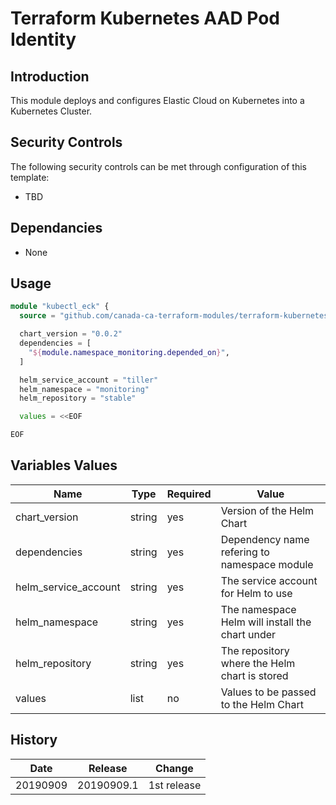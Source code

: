 # Terraform Kubernetes AAD Pod Identity

## Introduction

This module deploys and configures Elastic Cloud on Kubernetes into a Kubernetes Cluster.

## Security Controls

The following security controls can be met through configuration of this template:

* TBD

## Dependancies

* None

## Usage

```terraform
module "kubectl_eck" {
  source = "github.com/canada-ca-terraform-modules/terraform-kubernetes-fluentd?ref=20190909.1"

  chart_version = "0.0.2"
  dependencies = [
    "${module.namespace_monitoring.depended_on}",
  ]

  helm_service_account = "tiller"
  helm_namespace = "monitoring"
  helm_repository = "stable"

  values = <<EOF

EOF
```

## Variables Values

| Name                 | Type   | Required | Value                                               |
| -------------------- | ------ | -------- | --------------------------------------------------- |
| chart_version        | string | yes      | Version of the Helm Chart                           |
| dependencies         | string | yes      | Dependency name refering to namespace module        |
| helm_service_account | string | yes      | The service account for Helm to use                 |
| helm_namespace       | string | yes      | The namespace Helm will install the chart under     |
| helm_repository      | string | yes      | The repository where the Helm chart is stored       |
| values               | list   | no       | Values to be passed to the Helm Chart               |

## History

| Date     | Release    | Change      |
| -------- | ---------- | ----------- |
| 20190909 | 20190909.1 | 1st release |
